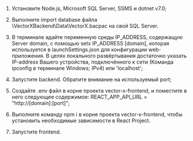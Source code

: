 1. Установите Node.js, Microsoft SQL Server, SSMS и dotnet v7.0;

2. Выполните import database файла \VectorXBackend\Data\VectorX.bacpac на свой SQL Server.

3. В терминале адайте переменную среды IP_ADDRESS, содержащую Server domain, с помощью setx IP_ADDRESS [domain], которая используется в launchSettings.json для конфигурации web-приложения. В целях локального развёртывания достаточно указать IP-address Вашего устройства, подключённого к сети (Команда ipconfig в терминале Windows; IPv4) или 'localhost';

4. Запустите backend. Обратите внимание на используемый port;

5. Создайте .env файл в корне проекта vector-x-frontend, и поместите в него следующее содержимое: REACT_APP_API_URL = "http://[domain]:[port]";

6. Выполните команду npm i в корне проекта vector-x-frontend, чтобы установить необходимые зависимости в React Project.

7. Запустите frontend.
